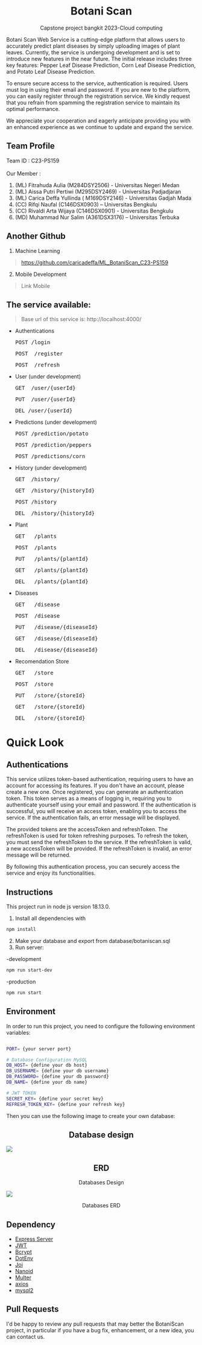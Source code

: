 <h1 align="center">Botani Scan</h1>
<p align="center">Capstone project bangkit 2023-Cloud computing</p>

Botani Scan Web Service is a cutting-edge platform that allows users to accurately predict plant diseases by simply uploading images of plant leaves. Currently, the service is undergoing development and is set to introduce new features in the near future. The initial release includes three key features: Pepper Leaf Disease Prediction, Corn Leaf Disease Prediction, and Potato Leaf Disease Prediction.

To ensure secure access to the service, authentication is required. Users must log in using their email and password. If you are new to the platform, you can easily register through the registration service. We kindly request that you refrain from spamming the registration service to maintain its optimal performance.

We appreciate your cooperation and eagerly anticipate providing you with an enhanced experience as we continue to update and expand the service.

## Team Profile
Team ID : C23-PS159 \
\
Our Member : 
1. (ML) Fitrahuda Aulia (M284DSY2506) - Universitas Negeri Medan
2. (ML) Aissa Putri Pertiwi (M295DSY2469) - Universitas Padjadjaran
3. (ML) Carica Deffa Yullinda ( M169DSY2146) - Universitas Gadjah Mada
4. (CC) Rifqi Naufal (C146DSX0903) – Universitas Bengkulu
5. (CC) Rivaldi Arta Wijaya (C146DSX0901) - Universitas Bengkulu
6. (MD) Muhammad Nur Salim (A361DSX3176) – Universitas Terbuka

## Another Github
1. Machine Learning
> https://github.com/caricadeffa/ML_BotaniScan_C23-PS159
2. Mobile Development
> Link Mobile

## The service available:
> Base url of this service is: http://localhost:4000/
- Authentications
  <pre>POST /login</pre>
  <pre>POST  /register</pre>
  <pre>POST  /refresh</pre>

- User (under development)
  <pre>GET  /user/{userId}</pre>
  <pre>PUT  /user/{userId}</pre>
  <pre>DEL /user/{userId}</pre>

- Predictions (under development)
  <pre>POST /prediction/potato</pre>
  <pre>POST /prediction/peppers</pre>
  <pre>POST /predictions/corn</pre>

- History (under development)
  <pre>GET  /history/</pre>
  <pre>GET  /history/{historyId}</pre>
  <pre>POST /history</pre>
  <pre>DEL  /history/{historyId}</pre>

- Plant
  <pre>GET   /plants</pre>
  <pre>POST  /plants</pre>
  <pre>PUT   /plants/{plantId}</pre>
  <pre>GET   /plants/{plantId}</pre>
  <pre>DEL   /plants/{plantId}</pre> 

- Diseases
  <pre>GET   /disease</pre>
  <pre>POST  /disease</pre>
  <pre>PUT   /disease/{diseaseId}</pre>
  <pre>GET   /disease/{diseaseId}</pre>
  <pre>DEL   /disease/{diseaseId}</pre>

- Recomendation Store
  <pre>GET   /store</pre>
  <pre>POST  /store</pre>
  <pre>PUT   /store/{storeId}</pre>
  <pre>GET   /store/{storeId}</pre>
  <pre>DEL   /store/{storeId}</pre>

# Quick Look

## Authentications

This service utilizes token-based authentication, requiring users to have an account for accessing its features. If you don't have an account, please create a new one. Once registered, you can generate an authentication token. This token serves as a means of logging in, requiring you to authenticate yourself using your email and password. If the authentication is successful, you will receive an access token, enabling you to access the service. If the authentication fails, an error message will be displayed.

The provided tokens are the accessToken and refreshToken. The refreshToken is used for token refreshing purposes. To refresh the token, you must send the refreshToken to the service. If the refreshToken is valid, a new accessToken will be provided. If the refreshToken is invalid, an error message will be returned.

By following this authentication process, you can securely access the service and enjoy its functionalities.

## Instructions
This project run in node js version 18.13.0. 
1. Install all dependencies with
```bash
npm install
```
2. Make your database and export from database/botaniscan.sql
3. Run server:
<P>-development<p>

```bash
npm run start-dev
```
<p>-production<p>

```bash 
npm run start  
```

## Environment

In order to run this project, you need to configure the following environment variables:

```bash

PORT= {your server port}

# Database Configuration MySQL
DB_HOST= {define your db host}
DB_USERNAME= {define your db username}
DB_PASSWORD= {define your db password}
DB_NAME= {define your db name}

# JWT TOKEN
SECRET_KEY= {define your secret key}
REFRESH_TOKEN_KEY= {define your refresh key}

```

Then you can use the following image to create your own database:
<h2 align="center">Database design</h2>
<a href="">
  <img src="images/Bangkit%20Capstone%20Botaniscan.png" />
</a>
<h2 align="center">ERD</h2>
<p align="center">Databases Design</p>
<a href="">
  <img src="images/ERD%20Bangkit.png" />
</a>
<p align="center">Databases ERD</p>

## Dependency

* [Express Server](https://www.npmjs.com/package/express)
* [JWT](https://www.npmjs.com/package/jsonwebtoken)
* [Bcrypt](https://www.npmjs.com/package/bcrypt)
* [DotEnv](https://www.npmjs.com/package/dotenv)
* [Joi](https://www.npmjs.com/package/joi)
* [Nanoid](https://www.npmjs.com/package/nanoid)
* [Multer](https://www.npmjs.com/package/multer)
* [axios](https://www.npmjs.com/package/axios)
* [mysql2](https://www.npmjs.com/package/mysql2)

## Pull Requests

I'd be happy to review any pull requests that may better the BotaniScan project, in particular if you have a bug fix, enhancement, or a new idea, you can contact us.
